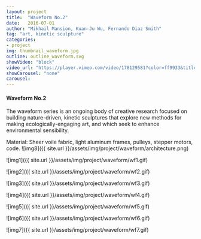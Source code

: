 ```yaml
---
layout: project
title:  "Waveform No.2"
date:   2016-07-01
author: "Mikhail Mansion, Kuan-Ju Wu, Fernando Diaz Smith"
tag: "art, kinetic sculpture"
categories:
- project
img: thumbnail_waveform.jpg
outline: outline_waveform.svg
showVideo: "block"
video_url: "https://player.vimeo.com/video/178129581?color=ff9933&title=0&byline=0&portrait=0"
showCarousel: "none"
carousel:
---
```

#### Waveform No.2 ####

The waveform series is an ongoing body of creative research focused on building nature-driven, kinetic
sculptures that explore new methods for making ecologically-engaging art, and which seek to enhance
environmental sensibility.

Material: Sheer voile fabric, light aluminum frames, pulleys, stepper motors, code.
![img8]({{ site.url }}/assets/img/project/waveform/architecture.png)

![img1]({{ site.url }}/assets/img/project/waveform/wf1.gif)

![img2]({{ site.url }}/assets/img/project/waveform/wf2.gif)

![img3]({{ site.url }}/assets/img/project/waveform/wf3.gif)

![img4]({{ site.url }}/assets/img/project/waveform/wf4.gif)

![img5]({{ site.url }}/assets/img/project/waveform/wf5.gif)

![img6]({{ site.url }}/assets/img/project/waveform/wf6.gif)

![img7]({{ site.url }}/assets/img/project/waveform/wf7.gif)
